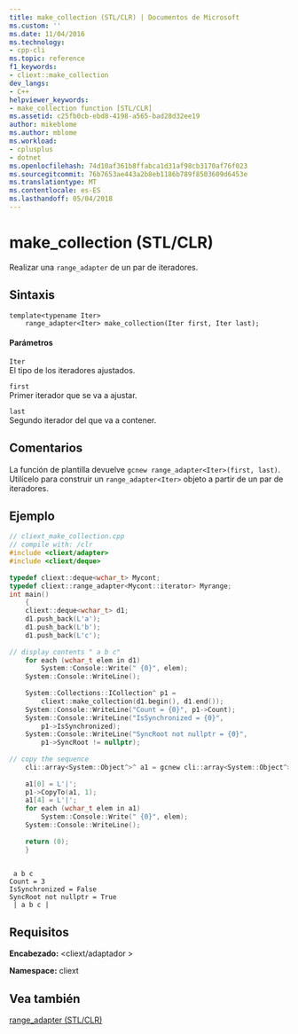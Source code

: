 ```yaml
---
title: make_collection (STL/CLR) | Documentos de Microsoft
ms.custom: ''
ms.date: 11/04/2016
ms.technology:
- cpp-cli
ms.topic: reference
f1_keywords:
- cliext::make_collection
dev_langs:
- C++
helpviewer_keywords:
- make_collection function [STL/CLR]
ms.assetid: c25fb0cb-ebd8-4198-a565-bad28d32ee19
author: mikeblome
ms.author: mblome
ms.workload:
- cplusplus
- dotnet
ms.openlocfilehash: 74d10af361b8ffabca1d31af98cb3170af76f023
ms.sourcegitcommit: 76b7653ae443a2b8eb1186b789f8503609d6453e
ms.translationtype: MT
ms.contentlocale: es-ES
ms.lasthandoff: 05/04/2018
---
```

# <a name="makecollection-stlclr"></a>make_collection (STL/CLR)
Realizar una `range_adapter` de un par de iteradores.  
  
## <a name="syntax"></a>Sintaxis  
  
```  
template<typename Iter>  
    range_adapter<Iter> make_collection(Iter first, Iter last);  
```  
  
#### <a name="parameters"></a>Parámetros  
 `Iter`  
 El tipo de los iteradores ajustados.  
  
 `first`  
 Primer iterador que se va a ajustar.  
  
 `last`  
 Segundo iterador del que va a contener.  
  
## <a name="remarks"></a>Comentarios  
 La función de plantilla devuelve `gcnew range_adapter<Iter>(first, last)`. Utilícelo para construir un `range_adapter<Iter>` objeto a partir de un par de iteradores.  
  
## <a name="example"></a>Ejemplo  
  
```cpp  
// cliext_make_collection.cpp   
// compile with: /clr   
#include <cliext/adapter>   
#include <cliext/deque>   
  
typedef cliext::deque<wchar_t> Mycont;   
typedef cliext::range_adapter<Mycont::iterator> Myrange;   
int main()   
    {   
    cliext::deque<wchar_t> d1;   
    d1.push_back(L'a');   
    d1.push_back(L'b');   
    d1.push_back(L'c');   
  
// display contents " a b c"   
    for each (wchar_t elem in d1)   
        System::Console::Write(" {0}", elem);   
    System::Console::WriteLine();   
  
    System::Collections::ICollection^ p1 =   
        cliext::make_collection(d1.begin(), d1.end());   
    System::Console::WriteLine("Count = {0}", p1->Count);   
    System::Console::WriteLine("IsSynchronized = {0}",   
        p1->IsSynchronized);   
    System::Console::WriteLine("SyncRoot not nullptr = {0}",   
        p1->SyncRoot != nullptr);   
  
// copy the sequence   
    cli::array<System::Object^>^ a1 = gcnew cli::array<System::Object^>(5);   
  
    a1[0] = L'|';   
    p1->CopyTo(a1, 1);   
    a1[4] = L'|';   
    for each (wchar_t elem in a1)   
        System::Console::Write(" {0}", elem);   
    System::Console::WriteLine();   
  
    return (0);   
    }  
  
```  
  
```Output  
 a b c  
Count = 3  
IsSynchronized = False  
SyncRoot not nullptr = True  
 | a b c |  
```  
  
## <a name="requirements"></a>Requisitos  
 **Encabezado:** \<cliext/adaptador >  
  
 **Namespace:** cliext  
  
## <a name="see-also"></a>Vea también  
 [range_adapter (STL/CLR)](../dotnet/range-adapter-stl-clr.md)